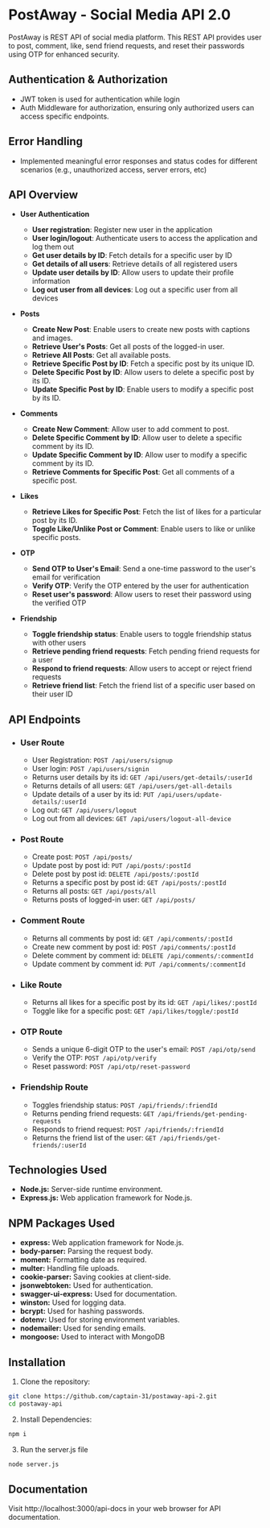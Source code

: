 # PostAway - Social Media API 2.0
PostAway is REST API of social media platform. This REST API provides user to post, comment, like, send friend requests, and reset their passwords using OTP for enhanced security.

## Authentication & Authorization

- JWT token is used for authentication while login
- Auth Middleware for authorization, ensuring only authorized users can access specific endpoints.

## Error Handling

- Implemented meaningful error responses and status codes for different scenarios (e.g., unauthorized access, server errors, etc)

## API Overview

- **User Authentication**  
    - **User registration**: Register new user in the application
    - **User login/logout**: Authenticate users to access the application and log them out
    - **Get user details by ID**: Fetch details for a specific user by ID
    - **Get details of all users**: Retrieve details of all registered users
    - **Update user details by ID**: Allow users to update their profile information
    - **Log out user from all devices**: Log out a specific user from all devices

- **Posts**  
  - **Create New Post**: Enable users to create new posts with captions and images.
  - **Retrieve User's Posts**: Get all posts of the logged-in user.
  - **Retrieve All Posts**: Get all available posts.
  - **Retrieve Specific Post by ID**: Fetch a specific post by its unique ID.
  - **Delete Specific Post by ID**: Allow users to delete a specific post by its ID.
  - **Update Specific Post by ID**: Enable users to modify a specific post by its ID.

- **Comments**  
  - **Create New Comment**: Allow user to add comment to post.
  - **Delete Specific Comment by ID**: Allow user to delete a specific comment by its ID.
  - **Update Specific Comment by ID**: Allow user to modify a specific comment by its ID.
  - **Retrieve Comments for Specific Post**: Get all comments of a specific post.

- **Likes**
  - **Retrieve Likes for Specific Post**: Fetch the list of likes for a particular post by its ID.
  - **Toggle Like/Unlike Post or Comment**: Enable users to like or unlike specific posts.

- **OTP**
  - **Send OTP to User's Email**: Send a one-time password to the user's email for verification
  - **Verify OTP**: Verify the OTP entered by the user for authentication
  - **Reset user's password**: Allow users to reset their password using the verified OTP

- **Friendship**
  - **Toggle friendship status**: Enable users to toggle friendship status with other users
  - **Retrieve pending friend requests**: Fetch pending friend requests for a user
  - **Respond to friend requests**: Allow users to accept or reject friend requests
  - **Retrieve friend list**: Fetch the friend list of a specific user based on their user ID

## API Endpoints

- ### User Route
    - User Registration: `POST /api/users/signup` 
    - User login: `POST /api/users/signin`
    - Returns user details by its id: `GET /api/users/get-details/:userId`
    - Returns details of all users: `GET /api/users/get-all-details`
    - Update details of a user by its id: `PUT /api/users/update-details/:userId`
    - Log out: `GET /api/users/logout` 
    - Log out from all devices: `GET /api/users/logout-all-device` 

- ### Post Route
    - Create post: `POST /api/posts/`
    - Update post by post id: `PUT /api/posts/:postId` 
    - Delete post by post id: `DELETE /api/posts/:postId`
    - Returns a specific post by post id: `GET /api/posts/:postId`
    - Returns all posts: `GET /api/posts/all`
    - Returns posts of logged-in user: `GET /api/posts/`

 - ### Comment Route
    - Returns all comments by post id: `GET /api/comments/:postId`
    - Create new comment by post id: `POST /api/comments/:postId`
    - Delete comment by comment id: `DELETE /api/comments/:commentId`
    - Update comment by comment id: `PUT /api/comments/:commentId`

 - ### Like Route
    - Returns all likes for a specific post by its id: `GET /api/likes/:postId`
    - Toggle like for a specific post: `GET /api/likes/toggle/:postId`

 - ### OTP Route
    - Sends a unique 6-digit OTP to the user's email: `POST /api/otp/send`
    - Verify the OTP: `POST /api/otp/verify`
    - Reset password: `POST /api/otp/reset-password`

 - ### Friendship Route
    - Toggles friendship status: `POST /api/friends/:friendId`
    - Returns pending friend requests: `GET /api/friends/get-pending-requests`
    - Responds to friend request: `POST /api/friends/:friendId`
    - Returns the friend list of the user: `GET /api/friends/get-friends/:userId`

## Technologies Used

- **Node.js:** Server-side runtime environment.
- **Express.js:** Web application framework for Node.js.

## NPM Packages Used

- **express:** Web application framework for Node.js.
- **body-parser:** Parsing the request body.
- **moment:** Formatting date as required.
- **multer:** Handling file uploads.
- **cookie-parser:** Saving cookies at client-side.
- **jsonwebtoken:** Used for authentication.
- **swagger-ui-express:** Used for documentation.
- **winston:** Used for logging data.
- **bcrypt:** Used for hashing passwords.
- **dotenv:** Used for storing environment variables.
- **nodemailer:** Used for sending emails.
- **mongoose:** Used to interact with MongoDB 


## Installation

1. Clone the repository:

```bash
git clone https://github.com/captain-31/postaway-api-2.git
cd postaway-api
```

2. Install Dependencies:

```bash
npm i
```

3. Run the server.js file

```bash
node server.js
```

## Documentation

Visit http://localhost:3000/api-docs in your web browser for API documentation.
